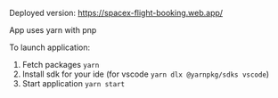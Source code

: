 Deployed version: https://spacex-flight-booking.web.app/

App uses yarn with pnp

To launch application:

1. Fetch packages `yarn`
2. Install sdk for your ide (for vscode `yarn dlx @yarnpkg/sdks vscode`)
3. Start application `yarn start`
